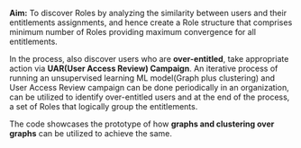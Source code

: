 <B>Aim:</B>  To discover Roles by analyzing the similarity between users and their entitlements assignments, and hence create a Role structure that comprises minimum number of Roles providing maximum convergence for all entitlements.

In the process, also discover users who are <B>over-entitled</B>, take appropriate action via <B>UAR(User Access Review) Campaign</B>. 
An iterative process of running an unsupervised learning ML model(Graph plus clustering) and User Access Review campaign can be done periodically in an organization, can be utilized to identify over-entitled users and at the end of the process, a set of Roles that logically group the entitlements. 


The code showcases the prototype of how <B>graphs and clustering over graphs</B> can be utilized to achieve the same.
